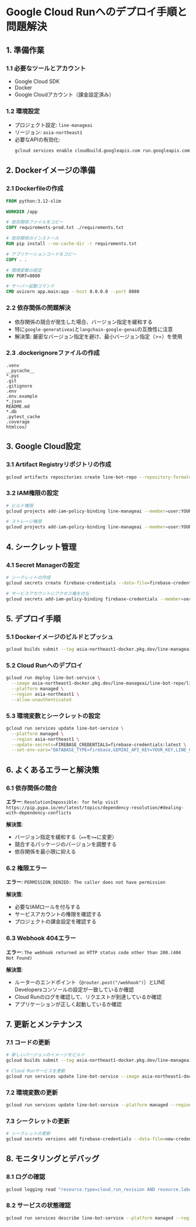 # Google Cloud Runへのデプロイ手順と問題解決

## 1. 準備作業

### 1.1 必要なツールとアカウント
- Google Cloud SDK
- Docker
- Google Cloudアカウント（課金設定済み）

### 1.2 環境設定
- プロジェクト設定: `line-manageai`
- リージョン: `asia-northeast1`
- 必要なAPIの有効化:
  ```bash
  gcloud services enable cloudbuild.googleapis.com run.googleapis.com artifactregistry.googleapis.com secretmanager.googleapis.com
  ```

## 2. Dockerイメージの準備

### 2.1 Dockerfileの作成
```dockerfile
FROM python:3.12-slim

WORKDIR /app

# 依存関係ファイルをコピー
COPY requirements-prod.txt ./requirements.txt

# 依存関係のインストール
RUN pip install --no-cache-dir -r requirements.txt

# アプリケーションコードをコピー
COPY . .

# 環境変数の設定
ENV PORT=8080

# サーバー起動コマンド
CMD uvicorn app.main:app --host 0.0.0.0 --port 8080
```

### 2.2 依存関係の問題解決
- 依存関係の競合が発生した場合、バージョン指定を緩和する
- 特に`google-generativeai`と`langchain-google-genai`の互換性に注意
- 解決策: 厳密なバージョン指定を避け、最小バージョン指定（>=）を使用

### 2.3 .dockerignoreファイルの作成
```
.venv
__pycache__
*.pyc
.git
.gitignore
.env
.env.example
*.json
README.md
*.db
.pytest_cache
.coverage
htmlcov/
```

## 3. Google Cloud設定

### 3.1 Artifact Registryリポジトリの作成
```bash
gcloud artifacts repositories create line-bot-repo --repository-format=docker --location=asia-northeast1 --description="LINE Bot用リポジトリ"
```

### 3.2 IAM権限の設定
```bash
# ビルド権限
gcloud projects add-iam-policy-binding line-manageai --member=user:YOUR_EMAIL --role=roles/cloudbuild.builds.editor

# ストレージ権限
gcloud projects add-iam-policy-binding line-manageai --member=user:YOUR_EMAIL --role=roles/storage.admin
```

## 4. シークレット管理

### 4.1 Secret Managerの設定
```bash
# シークレットの作成
gcloud secrets create firebase-credentials --data-file=firebase-credentials.json

# サービスアカウントにアクセス権を付与
gcloud secrets add-iam-policy-binding firebase-credentials --member=serviceAccount:YOUR_SERVICE_ACCOUNT --role=roles/secretmanager.secretAccessor
```

## 5. デプロイ手順

### 5.1 Dockerイメージのビルドとプッシュ
```bash
gcloud builds submit --tag asia-northeast1-docker.pkg.dev/line-manageai/line-bot-repo/line-bot:v1
```

### 5.2 Cloud Runへのデプロイ
```bash
gcloud run deploy line-bot-service \
  --image asia-northeast1-docker.pkg.dev/line-manageai/line-bot-repo/line-bot:v1 \
  --platform managed \
  --region asia-northeast1 \
  --allow-unauthenticated
```

### 5.3 環境変数とシークレットの設定
```bash
gcloud run services update line-bot-service \
  --platform managed \
  --region asia-northeast1 \
  --update-secrets=FIREBASE_CREDENTIALS=firebase-credentials:latest \
  --set-env-vars="DATABASE_TYPE=firebase,GEMINI_API_KEY=YOUR_KEY,LINE_CHANNEL_SECRET=YOUR_SECRET,LINE_CHANNEL_ACCESS_TOKEN=YOUR_TOKEN,APP_BASE_URL=YOUR_URL"
```

## 6. よくあるエラーと解決策

### 6.1 依存関係の競合
**エラー**: `ResolutionImpossible: for help visit https://pip.pypa.io/en/latest/topics/dependency-resolution/#dealing-with-dependency-conflicts`

**解決策**:
- バージョン指定を緩和する（`==`を`>=`に変更）
- 競合するパッケージのバージョンを調整する
- 依存関係を最小限に抑える

### 6.2 権限エラー
**エラー**: `PERMISSION_DENIED: The caller does not have permission`

**解決策**:
- 必要なIAMロールを付与する
- サービスアカウントの権限を確認する
- プロジェクトの課金設定を確認する

### 6.3 Webhook 404エラー
**エラー**: `The webhook returned an HTTP status code other than 200.(404 Not Found)`

**解決策**:
- ルーターのエンドポイント（`@router.post("/webhook")`）とLINE Developersコンソールの設定が一致しているか確認
- Cloud Runのログを確認して、リクエストが到達しているか確認
- アプリケーションが正しく起動しているか確認

## 7. 更新とメンテナンス

### 7.1 コードの更新
```bash
# 新しいバージョンのイメージをビルド
gcloud builds submit --tag asia-northeast1-docker.pkg.dev/line-manageai/line-bot-repo/line-bot:v2

# Cloud Runサービスを更新
gcloud run services update line-bot-service --image asia-northeast1-docker.pkg.dev/line-manageai/line-bot-repo/line-bot:v2 --platform managed --region asia-northeast1
```

### 7.2 環境変数の更新
```bash
gcloud run services update line-bot-service --platform managed --region asia-northeast1 --set-env-vars="KEY=VALUE"
```

### 7.3 シークレットの更新
```bash
# シークレットの更新
gcloud secrets versions add firebase-credentials --data-file=new-credentials.json
```

## 8. モニタリングとデバッグ

### 8.1 ログの確認
```bash
gcloud logging read "resource.type=cloud_run_revision AND resource.labels.service_name=line-bot-service" --limit 20
```

### 8.2 サービスの状態確認
```bash
gcloud run services describe line-bot-service --platform managed --region asia-northeast1
```
